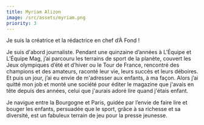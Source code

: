 ```yaml
---
title: Myriam Alizon
image: /src/assets/myriam.png
priority: 3
---
```


Je suis la créatrice et la rédactrice en chef d’À Fond ! 

Je suis d'abord journaliste. Pendant une quinzaine d’années à L’Équipe et L’Équipe Mag, j’ai parcouru les terrains de sport de la planète, couvert les Jeux olympiques d’été et d’hiver ou le Tour de France, rencontré des champions et des amateurs, raconté leur vie, leurs succès et leurs déboires. Et puis un jour, j’ai eu envie de m'adresser aux enfants, à ma façon. Alors j’ai quitté mon job et monté une société pour éditer le magazine que j'avais en tête depuis des années, celui que j'aurais adoré lire quand j'étais enfant. 

Je navigue entre la Bourgogne et Paris, guidée par l’envie de faire lire et bouger les enfants, persuadée que le sport, grâce à sa richesse et sa diversité, est un fabuleux terrain de jeu pour la presse jeunesse.
